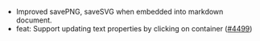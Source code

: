 - Improved savePNG, saveSVG when embedded into markdown document.
- feat: Support updating text properties by clicking on container ([#4499](https://github.com/excalidraw/excalidraw/pull/4499))